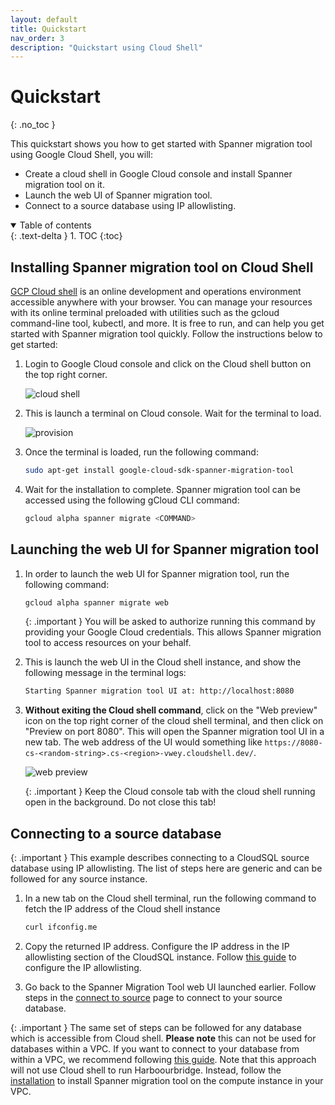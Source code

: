 ```yaml
---
layout: default
title: Quickstart
nav_order: 3
description: "Quickstart using Cloud Shell"
---
```


# Quickstart
{: .no_toc }

This quickstart shows you how to get started with Spanner migration tool using Google Cloud Shell, you will:

* Create a cloud shell in Google Cloud console and install Spanner migration tool on it.
* Launch the web UI of Spanner migration tool.
* Connect to a source database using IP allowlisting.

<details open markdown="block">
  <summary>
    Table of contents
  </summary>
  {: .text-delta }
1. TOC
{:toc}
</details>

## Installing Spanner migration tool on Cloud Shell

[GCP Cloud shell](https://cloud.google.com/shell) is an online development and operations environment accessible anywhere with your browser. You can manage your resources with its online terminal preloaded with utilities such as the gcloud command-line tool, kubectl, and more. It is free to run, and can help you get started with Spanner migration tool quickly. Follow the instructions below to get started:

1. Login to Google Cloud console and click on the Cloud shell button on the top right corner.

    ![cloud shell](https://services.google.com/fh/files/misc/cloud_shell.png)

2. This is launch a terminal on Cloud console. Wait for the terminal to load.

    ![provision](https://services.google.com/fh/files/misc/provision.png)

3. Once the terminal is loaded, run the following command:

    ```sh
    sudo apt-get install google-cloud-sdk-spanner-migration-tool
    ```

4. Wait for the installation to complete. Spanner migration tool can be accessed using the following gCloud CLI command:

    ```sh
    gcloud alpha spanner migrate <COMMAND>
    ```

## Launching the web UI for Spanner migration tool

1. In order to launch the web UI for Spanner migration tool, run the following command:

    ```sh
    gcloud alpha spanner migrate web
    ```

    {: .important }
    You will be asked to authorize running this command by providing your Google Cloud credentials. This allows Spanner migration tool to access resources on your behalf.

2. This is launch the web UI in the Cloud shell instance, and show the following message in the terminal logs:

    ```sh
    Starting Spanner migration tool UI at: http://localhost:8080
    ```

3. **Without exiting the Cloud shell command**, click on the "Web preview" icon on the top right corner of the cloud shell terminal, and then click on "Preview on port 8080". This will open the Spanner migration tool UI in a new tab. The web address of the UI would something like `https://8080-cs-<random-string>.cs-<region>-vwey.cloudshell.dev/`.

    ![web preview](https://services.google.com/fh/files/misc/web_preview.png)

    {: .important }
    Keep the Cloud console tab with the cloud shell running open in the background. Do not close this tab!

## Connecting to a source database

{: .important }
This example describes connecting to a CloudSQL source database using IP allowlisting. The list of steps here are generic and can be followed for any source instance.

1. In a new tab on the Cloud shell terminal, run the following command to fetch the IP address of the Cloud shell instance

    ```sh
    curl ifconfig.me
    ```

2. Copy the returned IP address. Configure the IP address in the IP allowlisting section of the CloudSQL instance. Follow [this guide](https://cloud.google.com/sql/docs/mysql/configure-ip#add) to configure the IP allowlisting.

3. Go back to the Spanner Migration Tool web UI launched earlier. Follow steps in the [connect to source](./ui/connect-source.md) page to connect to your source database.

{: .important }
The same set of steps can be followed for any database which is accessible from Cloud shell. **Please note** this can not be used for databases within a VPC. If you want to connect to your database from within a VPC, we recommend
following [this guide](https://cloud.google.com/sql/docs/mysql/configure-private-services-access). Note that this approach will not use Cloud shell to run Harboourbridge. Instead, follow the [installation](https://googlecloudplatform.github.io/spanner-migration-tool/install.html#installing-spanner-migration-tool) to install Spanner migration tool on the compute instance in your VPC.
